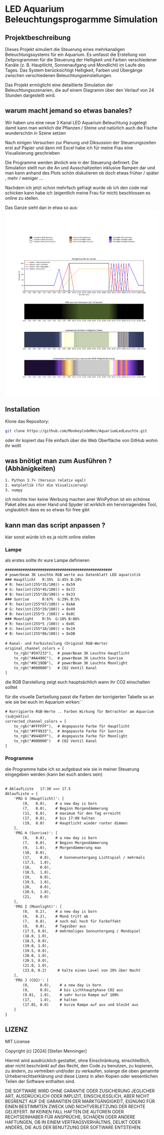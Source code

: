 # LED Aquarium Beleuchtungsprogarmme Simulation

## Projektbeschreibung
Dieses Projekt simuliert die Steuerung eines mehrkanaligen Beleuchtungssystems für ein Aquarium. Es umfasst die Erstellung von Zeitprogrammen für die Steuerung der Helligkeit und Farben verschiedener Kanäle (z. B. Hauptlicht, Sonnenaufgang und Mondlicht) im Laufe des Tages. Das System berücksichtigt Helligkeit, Farben und Übergänge zwischen verschiedenen Beleuchtungseinstellungen.

Das Projekt ermöglicht eine detaillierte Simulation der Beleuchtungsszenarien, die auf einem Diagramm über den Verlauf von 24 Stunden dargestellt wird.

## warum macht jemand so etwas banales?
Wir haben uns eine neue 3 Kanal LED Aquarium Beleuchtung zugelegt 
damit kann man wirklich die Pflanzen / Steine und natürlich auch die Fische wunderschön in Szene setzen

Nach einigen Versuchen zur Planung und Diksussion der Steuerungszeiten erst auf Papier und dann mit Excel
habe ich für meine Frau eine Visualisierung geschrieben 

Die Programme werden ähnlich wie in der Steuerung definiert. 
Die Simulation stellt nun die An und Ausschaltzeiten inklusive Rampen dar und man kann anhand des Plots schön diskutieren ob doch etwas früher / später , mehr / weniger ...

Nachdem ich jetzt schon mehrfach gefragt wurde ob ich den code mal schicken kann habe ich (eigentlich meine Frau für mich) beschlossen es online zu stellen.

Das Ganze sieht dan in etwa so aus:
![Ausgabe der Beleuchtungssimulation](./Aquarium_Beleuchtung.png)



## Installation
Klone das Repository:
   ```bash
   git clone https://github.com/MonkeyCodeMen/AquariumLedLeuchte.git
```
oder ihr kopiert das File einfach über die Web Oberfläche von GitHub wohin ihr wollt

## was bnötigt man zum Ausführen ? (Abhänigkeiten)
```
1. Python 3.7+ (Versoin relativ egal)
2. matplotlib (für die Visualisierung)
3. numpy 
```
ich möchte hier keine Werbung machen aner WinPython ist ein schönes Paket alles aus einer Hand und Spyder ist wirklich ein hervorragendes Tool, unglaublich dass es so etwas für free gibt 

## kann man das script anpassen ?
klar sonst würde ich es ja nicht online stellen

### Lampe
als erstes sollte ihr eure Lampe definieren
```
#################################################
# powerbeam 3K Leuchte RGB werte aus Datenblatt LED aquaristik
### Hauptlicht   R:35%  G:45% B:20%
# R: hex(int(255*35/100)) = 0x59
# G: hex(int(255*45/100)) = 0x72
# B: hex(int(255*20/100)) = 0x33
### Sunrise      R:67%  G:29% B:5%
# R: hex(int(255*67/100)) = 0xAA
# G: hex(int(255*29/100)) = 0x49
# B: hex(int(255*5 /100)) = 0x0C
### Moonlight    R:5%  G:10% B:86%
# R: hex(int(255*5 /100)) = 0x0C
# G: hex(int(255*10/100)) = 0x19
# B: hex(int(255*86/100)) = 0xDB

# Kanal- und Farbzuteilung (Original RGB-Werte)
original_channel_colors = [
    to_rgb("#597233"),  # powerBeam 3K Leuchte Hauptlicht
    to_rgb("#AA490C"),  # powerBeam 3K Leuchte Sunrise
    to_rgb("#0C19DB"),  # powerBeam 3K Leuchte Moonlight   
    to_rgb("#000000")   # CO2 Ventil Kanal
]
```

die RGB Darstellung zeigt euch hauptsächlich wann ihr CO2 einschalten solltet

für die visuelle Dartsellung passt die Farben der korrigierten Tabelle so an wie sie bei euch im Aquarium wirken:´´
```
# Korrigierte RGB-Werte .. Farben Wirkung für Betrachter am Aquarium (subjektiv) 
corrected_channel_colors = [
    to_rgb("#FFFFFF"),  # Angepasste Farbe für Hauptlicht
    to_rgb("#FF9933"),  # Angepasste Farbe für Sunrise
    to_rgb("#944DFF"),  # Angepasste Farbe für Moonlight
    to_rgb("#000000")   # CO2 Ventil Kanal
]
```

### Programme
die Programme habe ich so aufgebaut wie sie in meiner Steuerung eingegeben werden (kann bei euch anders sein)
```

# AblaufListe   17:30 ==> 17.5
AblaufListe = {
    'PRG G (Hauptlicht)': [
        (0,   0.0),    # a new day is born
        (7,   0.0),    # Beginn Morgendämmerung
        (11,  0.8),    # maximum für den Tag erreicht
        (17,  0.8),    # bis 17:00 halten
        (19,  0.0)     # Hauptlicht wieder runter dimmen
    ],
    'PRG H (Sunrise)': [
        (0,   0.0),    # a new day is born
        (7,   0.0),    # Beginn Morgendämmerung
        (9,   1.0),    # Morgendämmerung max
        (10,  0.0),     
        (17,    0.0),    # Sonnenuntergang Lichtspiel / mehrmals
        (17.5,  1.0),    
        (18,    0.0),    
        (18.5,  1.0),    
        (19,    0.0),    
        (19.5,  1.0),    
        (20,    0.0),    
        (20.5,  1.0),    
        (21,    0.0)
    ],
    'PRG I (Moonlight)': [
        (0,   0.2),    # a new day is born
        (6,   0.2),    # Mond tritt ab
        (7,   0.8),    # noch mal hoch für Farbeffekt
        (8,   0.0),    # Tagsüber aus
        (17.5, 0.0),   # mehrmaliges Sonnuntergang / Mondspiel
        (18.0, 1.0),
        (18.5, 0.0),
        (19.0, 1.0),
        (19.5, 0.0),
        (20.0, 1.0),
        (20.5, 0.0),
        (21.0, 1.0),
        (23.0, 0.2)     # halte einen Level von 20% über Nacht
    ],
    'PRG J (CO2)': [
        (0,     0.0),    # a new day is born
        (9,     0.0),    # bis Lichthauptphase CO2 aus
        (9.01,  1.0),    # sehr kurze Rampe auf 100%
        (17,    1.0),    # halten
        (17.01, 0.0)     # kurze Rampe auf aus und bleibt aus
    ]
}
```

## LIZENZ

MIT License

Copyright (c) [2024] [Stefan Menninger]

Hiermit wird ausdrücklich gestattet, ohne Einschränkung, einschließlich, aber nicht beschränkt auf das Recht, den Code zu benutzen, zu kopieren, zu ändern, zu vertreiben und/oder zu verkaufen, solange die oben genannte Urheberrechtserklärung und diese Lizenz in allen Kopien oder wesentlichen Teilen der Software enthalten sind.

DIE SOFTWARE WIRD OHNE GARANTIE ODER ZUSICHERUNG JEGLICHER ART, AUSDRÜCKLICH ODER IMPLIZIT, EINSCHLIESSLICH, ABER NICHT BEGRENZT AUF DIE GARANTIEN DER MARKTGÄNGIGKEIT, EIGNUNG FÜR EINEN BESTIMMTEN ZWECK UND NICHTVERLETZUNG DER RECHTE GELIEFERT. IM KEINEN FALL HAFTEN DIE AUTOREN ODER RECHTSEINHABER FÜR ANSPRÜCHE, SCHÄDEN ODER ANDERE HAFTUNGEN, OB IN EINEM VERTRAGSVERHÄLTNIS, DELIKT ODER ANDERS, DIE AUS DER BENUTZUNG DER SOFTWARE ENTSTEHEN.




